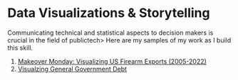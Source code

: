# Data Visualizations & Storytelling

Communicating technical and statistical aspects to decision makers is crucial in the field of publictech> Here are my samples of my work as I build this skill.

1. [Makeover Monday: Visualizing US Firearm Exports (2005-2022)](MakeoverMonday.md)
2. [Visualzing General Government Debt](/DataVisualization/GeneralDebt.md)
